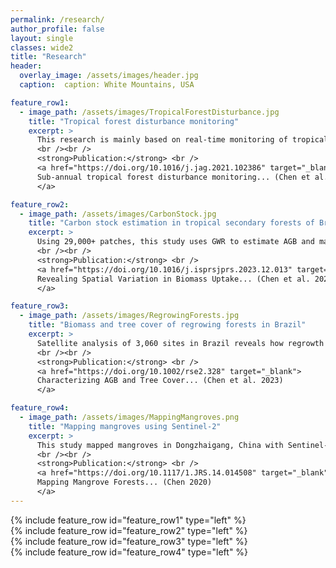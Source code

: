 ```yaml
---
permalink: /research/
author_profile: false
layout: single
classes: wide2
title: "Research"
header:
  overlay_image: /assets/images/header.jpg
  caption:  caption: White Mountains, USA

feature_row1:
  - image_path: /assets/images/TropicalForestDisturbance.jpg
    title: "Tropical forest disturbance monitoring"
    excerpt: >
      This research is mainly based on real-time monitoring of tropical forests by harmonizing Landsat and Sentinel-2 data. The key innovation combines change detection (BFAST Monitor) with machine learning (random forest) for earlier forest disturbance warnings.
      <br /><br />
      <strong>Publication:</strong> <br />
      <a href="https://doi.org/10.1016/j.jag.2021.102386" target="_blank">
      Sub-annual tropical forest disturbance monitoring... (Chen et al. 2021)
      </a>

feature_row2:
  - image_path: /assets/images/CarbonStock.jpg
    title: "Carbon stock estimation in tropical secondary forests of Brazil"
    excerpt: >
      Using 29,000+ patches, this study uses GWR to estimate AGB and maps spatial variability in AGB recovery across Brazil.
      <br /><br />
      <strong>Publication:</strong> <br />
      <a href="https://doi.org/10.1016/j.isprsjprs.2023.12.013" target="_blank">
      Revealing Spatial Variation in Biomass Uptake... (Chen et al. 2024)
      </a>

feature_row3:
  - image_path: /assets/images/RegrowingForests.jpg
    title: "Biomass and tree cover of regrowing forests in Brazil"
    excerpt: >
      Satellite analysis of 3,060 sites in Brazil reveals how regrowth is shaped by environmental and human pressures.
      <br /><br />
      <strong>Publication:</strong> <br />
      <a href="https://doi.org/10.1002/rse2.328" target="_blank">
      Characterizing AGB and Tree Cover... (Chen et al. 2023)
      </a>

feature_row4:
  - image_path: /assets/images/MappingMangroves.png
    title: "Mapping mangroves using Sentinel-2"
    excerpt: >
      This study mapped mangroves in Dongzhaigang, China with Sentinel-2, CMRI, PCA, and random forest, achieving 90.47% accuracy.
      <br /><br />
      <strong>Publication:</strong> <br />
      <a href="https://doi.org/10.1117/1.JRS.14.014508" target="_blank">
      Mapping Mangrove Forests... (Chen 2020)
      </a>
---
```



{% include feature_row id="feature_row1" type="left" %}  
{% include feature_row id="feature_row2" type="left" %}  
{% include feature_row id="feature_row3" type="left" %}  
{% include feature_row id="feature_row4" type="left" %}

